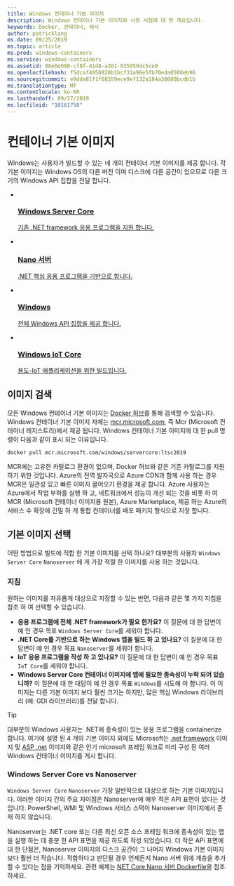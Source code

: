 ```yaml
---
title: Windows 컨테이너 기본 이미지
description: Windows 컨테이너 기본 이미지와 사용 시점에 대 한 개요입니다.
keywords: Docker, 컨테이너, 해시
author: patricklang
ms.date: 09/25/2019
ms.topic: article
ms.prod: windows-containers
ms.service: windows-containers
ms.assetid: 88e6e080-cf8f-41d8-a301-035959dc5ce0
ms.openlocfilehash: f5dcaf4958828b1bcf31a96e5fb70eda0508eb96
ms.sourcegitcommit: e9dda81f1f68359ece9ef132a184a30880bcdb1b
ms.translationtype: MT
ms.contentlocale: ko-KR
ms.lasthandoff: 09/27/2019
ms.locfileid: "10161750"
---
```

# <a name="container-base-images"></a>컨테이너 기본 이미지

Windows는 사용자가 빌드할 수 있는 네 개의 컨테이너 기본 이미지를 제공 합니다. 각 기본 이미지는 Windows OS의 다른 버전 이며 디스크에 다른 공간이 있으므로 다른 크기의 Windows API 집합을 전달 합니다.

<ul class="columns is-multiline has-margin-left-none has-margin-bottom-none has-padding-top-medium">
    <li class="column is-one-quarter has-padding-top-small-mobile has-padding-bottom-small">
        <a class="is-undecorated is-full-height is-block"
            href="https://hub.docker.com/_/microsoft-windows-servercore" data-linktype="external">
            <article class="card has-outline-hover is-relative is-full-height has-padding-none">
                    <div class="cardImageOuter bgdAccent1 has-padding-top-large has-padding-bottom-large has-padding-left-large has-padding-right-large">
                        <div class="cardImage centered has-padding-top-large has-padding-bottom-large has-padding-left-large has-padding-right-large">
                            <img src="media/Microsoft_logo.svg" alt="" data-linktype="relative-path">
                        </div>
                    </div>
                <div class="card-content has-text-overflow-ellipsis has-padding-top-small">
                    <div class="has-padding-bottom-none">
                        <h3 class="is-size-4 has-margin-top-none has-margin-bottom-none has-text-primary">Windows Server Core</h3>
                    </div>
                    <div class="is-size-7 has-margin-top-small has-line-height-reset">
                        <p>기존 .NET framework 응용 프로그램을 지원 합니다.</p>
                    </div>
                </div>
            </article>
        </a>
    </li>
    <li class="column is-one-quarter has-padding-top-small-mobile has-padding-bottom-small">
        <a class="is-undecorated is-full-height is-block"
            href="https://hub.docker.com/_/microsoft-windows-nanoserver" data-linktype="external">
            <article class="card has-outline-hover is-relative is-full-height has-padding-none">
                    <div class="cardImageOuter bgdAccent1 has-padding-top-large has-padding-bottom-large has-padding-left-large has-padding-right-large">
                        <div class="cardImage centered has-padding-top-large has-padding-bottom-large has-padding-left-large has-padding-right-large">
                            <img src="media/Microsoft_logo.svg" alt="" data-linktype="relative-path">
                        </div>
                    </div>
                <div class="card-content has-text-overflow-ellipsis has-padding-top-small">
                    <div class="has-padding-bottom-none">
                        <h3 class="is-size-4 has-margin-top-none has-margin-bottom-none has-text-primary">Nano 서버</h3>
                    </div>
                    <div class="is-size-7 has-margin-top-small has-line-height-reset">
                        <p>.NET 핵심 응용 프로그램을 기반으로 합니다.</p>
                    </div>
                </div>
            </article>
        </a>
    </li>
    <li class="column is-one-quarter has-padding-top-small-mobile has-padding-bottom-small">
        <a class="is-undecorated is-full-height is-block"
            href="https://hub.docker.com/_/microsoft-windows" data-linktype="external">
            <article class="card has-outline-hover is-relative is-full-height has-padding-none">
                    <div class="cardImageOuter bgdAccent1 has-padding-top-large has-padding-bottom-large has-padding-left-large has-padding-right-large">
                        <div class="cardImage centered has-padding-top-large has-padding-bottom-large has-padding-left-large has-padding-right-large">
                            <img src="media/Microsoft_logo.svg" alt="" data-linktype="relative-path">
                        </div>
                    </div>
                <div class="card-content has-text-overflow-ellipsis has-padding-top-small">
                    <div class="has-padding-bottom-none">
                        <h3 class="is-size-4 has-margin-top-none has-margin-bottom-none has-text-primary">Windows</h3>
                    </div>
                    <div class="is-size-7 has-margin-top-small has-line-height-reset">
                        <p>전체 Windows API 집합을 제공 합니다.</p>
                    </div>
                </div>
            </article>
        </a>
    </li>
    <li class="column is-one-quarter has-padding-top-small-mobile has-padding-bottom-small">
        <a class="is-undecorated is-full-height is-block"
            href="https://hub.docker.com/_/microsoft-windows-iotcore" data-linktype="external">
            <article class="card has-outline-hover is-relative is-full-height has-padding-none">
                    <div class="cardImageOuter bgdAccent1 has-padding-top-large has-padding-bottom-large has-padding-left-large has-padding-right-large">
                        <div class="cardImage centered has-padding-top-large has-padding-bottom-large has-padding-left-large has-padding-right-large">
                            <img src="media/Microsoft_logo.svg" alt="" data-linktype="relative-path">
                        </div>
                    </div>
                <div class="card-content has-text-overflow-ellipsis has-padding-top-small">
                    <div class="has-padding-bottom-none">
                        <h3 class="is-size-4 has-margin-top-none has-margin-bottom-none has-text-primary">Windows IoT Core</h3>
                    </div>
                    <div class="is-size-7 has-margin-top-small has-line-height-reset">
                        <p>용도-IoT 애플리케이션을 위한 빌드입니다.</p>
                    </div>
                </div>
            </article>
        </a>
    </li>
</ul>

## <a name="image-discovery"></a>이미지 검색

모든 Windows 컨테이너 기본 이미지는 [Docker 허브](https://hub.docker.com/_/microsoft-windows-base-os-images)를 통해 검색할 수 있습니다. Windows 컨테이너 기본 이미지 자체는 [mcr.microsoft.com](https://azure.microsoft.com/en-us/services/container-registry/), 즉 Mcr (Microsoft 컨테이너 레지스트리)에서 제공 됩니다. Windows 컨테이너 기본 이미지에 대 한 pull 명령이 다음과 같이 표시 되는 이유입니다.

```code
docker pull mcr.microsoft.com/windows/servercore:ltsc2019
```

MCR에는 고유한 카탈로그 환경이 없으며, Docker 허브와 같은 기존 카탈로그를 지원 하기 위한 것입니다. Azure의 전역 발자국으로 Azure CDN과 함께 사용 하는 경우 MCR은 일관성 있고 빠른 이미지 끌어오기 환경을 제공 합니다. Azure 사용자는 Azure에서 작업 부하를 실행 하 고, 네트워크에서 성능이 개선 되는 것을 비롯 하 여 MCR (Microsoft 컨테이너 이미지용 원본), Azure Marketplace, 제공 하는 Azure의 서비스 수 확장에 긴밀 하 게 통합 컨테이너를 배포 패키지 형식으로 지정 합니다.

## <a name="choosing-a-base-image"></a>기본 이미지 선택

어떤 방법으로 빌드에 적합 한 기본 이미지를 선택 하나요? 대부분의 사용자 `Windows Server Core` `Nanoserver` 에 게 가장 적절 한 이미지를 사용 하는 것입니다.

### <a name="guidelines"></a>지침

 원하는 이미지를 자유롭게 대상으로 지정할 수 있는 반면, 다음과 같은 몇 가지 지침을 참조 하 여 선택할 수 있습니다.

- **응용 프로그램에 전체 .NET framework가 필요 한가요?** 이 질문에 대 한 답변이 예 인 경우 목표 `Windows Server Core`를 세워야 합니다.
- **.NET Core를 기반으로 하는 Windows 앱을 빌드 하 고 있나요?** 이 질문에 대 한 답변이 예 인 경우 목표 `Nanoserver`를 세워야 합니다.
- **IoT 응용 프로그램을 작성 하 고 있나요?** 이 질문에 대 한 답변이 예 인 경우 목표 `IoT Core`를 세워야 합니다.
- **Windows Server Core 컨테이너 이미지에 앱에 필요한 종속성이 누락 되어 있습니까?** 이 질문에 대 한 대답이 예 인 경우 목표 `Windows`를 시도해 야 합니다. 이 이미지는 다른 기본 이미지 보다 훨씬 크기는 하지만, 많은 핵심 Windows 라이브러리 (예: GDI 라이브러리)를 전달 합니다.

> [!TIP]
> 대부분의 Windows 사용자는 .NET에 종속성이 있는 응용 프로그램을 containerize 합니다. 여기에 설명 된 4 개의 기본 이미지 외에도 Microsoft는 [.net framework](https://hub.docker.com/_/microsoft-dotnet-framework) 이미지 및 [ASP .net](https://hub.docker.com/_/microsoft-dotnet-framework-aspnet/) 이미지와 같은 인기 microsoft 프레임 워크로 미리 구성 된 여러 Windows 컨테이너 이미지를 게시 합니다.

### <a name="windows-server-core-vs-nanoserver"></a>Windows Server Core vs Nanoserver

`Windows Server Core` `Nanoserver` 가장 일반적으로 대상으로 하는 기본 이미지입니다. 이러한 이미지 간의 주요 차이점은 Nanoserver에 매우 적은 API 표면이 있다는 것입니다. PowerShell, WMI 및 Windows 서비스 스택이 Nanoserver 이미지에서 존재 하지 않습니다.

Nanoserver는 .NET core 또는 다른 최신 오픈 소스 프레임 워크에 종속성이 있는 앱을 실행 하는 데 충분 한 API 표면을 제공 하도록 작성 되었습니다. 더 작은 APi 표면에 대 한 단점은, Nanoserver 이미지의 디스크 공간이 그 나머지 Windows 기본 이미지 보다 훨씬 더 작습니다. 적합하다고 판단될 경우 언제든지 Nano 서버 위에 계층을 추가할 수 있다는 점을 기억하세요. 관련 예제는 [NET Core Nano 서버 Dockerfile](https://github.com/dotnet/dotnet-docker/blob/master/2.1/sdk/nanoserver-1803/amd64/Dockerfile)을 참조하세요.
